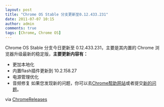 ```yaml
---
layout: post
title: "Chrome OS Stable 分支更新至0.12.433.231"
date: 2011-07-07 10:15
author: admin
comments: true
tags: [Chrome, Chrome OS]
---
```

Chrome OS Stable 分支今日更新至 0.12.433.231，主要是其内置的 Chrome 浏览器升级最新的稳定版，**主要更新内容有：**


*   更加本地化
*   内置flash插件更新到 10.2.158.27
*   电源管理优化
*   音频修复
如果您发现新的问题，你可以去<a href="http://www.google.com/chromeos/help.html" target="_blank">Chrome帮助网站</a>或者提交<a href="http://code.google.com/p/chromium-os/issues/entry" target="_blank">新的问题</a>。

via <a href="http://googlechromereleases.blogspot.com/2011/07/chrome-os-stable-channel-update.html?utm_source=feedburner&amp;utm_medium=feed&amp;utm_campaign=Feed%3A+GoogleChromeReleases+%28Google+Chrome+Releases%29" target="_blank">ChromeReleases</a>
